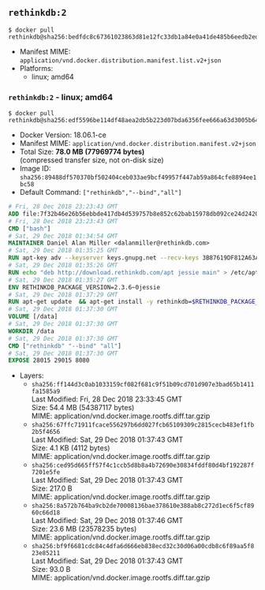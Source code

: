 ## `rethinkdb:2`

```console
$ docker pull rethinkdb@sha256:bedfdc8c67361023863d81e12fc33db1a84e0a41de485b6eedb2ed9e839fa894
```

-	Manifest MIME: `application/vnd.docker.distribution.manifest.list.v2+json`
-	Platforms:
	-	linux; amd64

### `rethinkdb:2` - linux; amd64

```console
$ docker pull rethinkdb@sha256:edf5596be114df48aea2db5b223d07bda6356fee666a63d3005b64664fee1677
```

-	Docker Version: 18.06.1-ce
-	Manifest MIME: `application/vnd.docker.distribution.manifest.v2+json`
-	Total Size: **78.0 MB (77969774 bytes)**  
	(compressed transfer size, not on-disk size)
-	Image ID: `sha256:89488df570370bf502404ceb033ae9bcf49957f447ab59a864cfe8894ee1bc58`
-	Default Command: `["rethinkdb","--bind","all"]`

```dockerfile
# Fri, 28 Dec 2018 23:23:43 GMT
ADD file:7f32b46e26b56ebbde417db4d539757b8e852c62bab15978db092ce24d2420d1 in / 
# Fri, 28 Dec 2018 23:23:43 GMT
CMD ["bash"]
# Sat, 29 Dec 2018 01:34:54 GMT
MAINTAINER Daniel Alan Miller <dalanmiller@rethinkdb.com>
# Sat, 29 Dec 2018 01:35:25 GMT
RUN apt-key adv --keyserver keys.gnupg.net --recv-keys 3B87619DF812A63A8C1005C30742918E5C8DA04A
# Sat, 29 Dec 2018 01:35:26 GMT
RUN echo "deb http://download.rethinkdb.com/apt jessie main" > /etc/apt/sources.list.d/rethinkdb.list
# Sat, 29 Dec 2018 01:35:27 GMT
ENV RETHINKDB_PACKAGE_VERSION=2.3.6~0jessie
# Sat, 29 Dec 2018 01:37:29 GMT
RUN apt-get update 	&& apt-get install -y rethinkdb=$RETHINKDB_PACKAGE_VERSION 	&& rm -rf /var/lib/apt/lists/*
# Sat, 29 Dec 2018 01:37:30 GMT
VOLUME [/data]
# Sat, 29 Dec 2018 01:37:30 GMT
WORKDIR /data
# Sat, 29 Dec 2018 01:37:30 GMT
CMD ["rethinkdb" "--bind" "all"]
# Sat, 29 Dec 2018 01:37:30 GMT
EXPOSE 28015 29015 8080
```

-	Layers:
	-	`sha256:ff144d3c0ab1033159cf082f681c9f51b09cd701d907e3bad65b1411fa1585a9`  
		Last Modified: Fri, 28 Dec 2018 23:33:45 GMT  
		Size: 54.4 MB (54387117 bytes)  
		MIME: application/vnd.docker.image.rootfs.diff.tar.gzip
	-	`sha256:67ffc71911fcace556297b6dd027fcb65109309c2815cecb483ef1fb2b5f4656`  
		Last Modified: Sat, 29 Dec 2018 01:37:43 GMT  
		Size: 4.1 KB (4112 bytes)  
		MIME: application/vnd.docker.image.rootfs.diff.tar.gzip
	-	`sha256:ced95d665ff57f4c1ccb5d8b8a4b72690e30834fddf80d4bf192287f7201e5fe`  
		Last Modified: Sat, 29 Dec 2018 01:37:43 GMT  
		Size: 217.0 B  
		MIME: application/vnd.docker.image.rootfs.diff.tar.gzip
	-	`sha256:8a572b764ba9cb2de70008136bae378610e388ab8c272d1ec6f5cf8960c66d18`  
		Last Modified: Sat, 29 Dec 2018 01:37:46 GMT  
		Size: 23.6 MB (23578235 bytes)  
		MIME: application/vnd.docker.image.rootfs.diff.tar.gzip
	-	`sha256:bf9f6681cdc84c4dfa6d666eb838ecd32c30d06a00cdb8c6f89aa5f823e85211`  
		Last Modified: Sat, 29 Dec 2018 01:37:43 GMT  
		Size: 93.0 B  
		MIME: application/vnd.docker.image.rootfs.diff.tar.gzip
